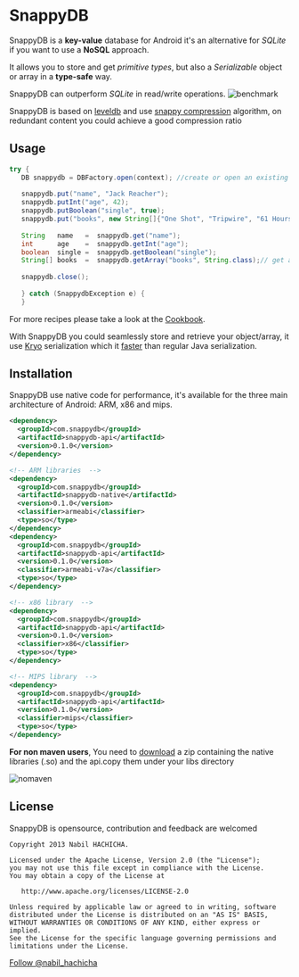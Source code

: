 SnappyDB
========

SnappyDB is a __key-value__ database for Android 
it's an alternative for _SQLite_ if you want to use a __NoSQL__ approach.

It allows you to store and get _primitive types_, but also a _Serializable_ object or array in a __type-safe__ way.

SnappyDB can outperform _SQLite_ in read/write operations.
![benchmark](http://snappydb.com/img/benchmark_sqlite_with_transaction.png)


SnappyDB is based on [leveldb](https://code.google.com/p/leveldb/) and use [snappy compression](https://code.google.com/p/snappy/) algorithm, on redundant content you could achieve a good compression ratio 




Usage
-----

 ```java
try {
	DB snappydb = DBFactory.open(context); //create or open an existing databse using the default name
	
	snappydb.put("name", "Jack Reacher"); 
	snappydb.putInt("age", 42);  
	snappydb.putBoolean("single", true);
	snappydb.put("books", new String[]{"One Shot", "Tripwire", "61 Hours"}); 
	
	String 	 name   =  snappydb.get("name");
	int 	 age    =  snappydb.getInt("age");
	boolean  single =  snappydb.getBoolean("single");
	String[] books  =  snappydb.getArray("books", String.class);// get array of string
		
	snappydb.close();
	
	} catch (SnappydbException e) {
	}
 ```

For more recipes please take a look at the [Cookbook](./Cookbook.md).

With SnappyDB you could seamlessly store and retrieve your object/array, it use [Kryo](https://github.com/EsotericSoftware/kryo) serialization which it [faster](https://github.com/eishay/jvm-serializers/wiki) than regular Java serialization.


Installation
------------
SnappyDB use native code for performance, it's available for the three main architecture of Android: ARM, x86 and mips.

```xml
<dependency>
  <groupId>com.snappydb</groupId>
  <artifactId>snappydb-api</artifactId>
  <version>0.1.0</version>
</dependency>

<!-- ARM libraries  -->
<dependency>
  <groupId>com.snappydb</groupId>
  <artifactId>snappydb-native</artifactId>
  <version>0.1.0</version>
  <classifier>armeabi</classifier>
  <type>so</type>
</dependency>
<dependency>
  <groupId>com.snappydb</groupId>
  <artifactId>snappydb-api</artifactId>
  <version>0.1.0</version>
  <classifier>armeabi-v7a</classifier>
  <type>so</type>
</dependency>

<!-- x86 library  -->            
<dependency>
  <groupId>com.snappydb</groupId>
  <artifactId>snappydb-api</artifactId>
  <version>0.1.0</version>
  <classifier>x86</classifier>
  <type>so</type>
</dependency>

<!-- MIPS library  -->            
<dependency>
  <groupId>com.snappydb</groupId>
  <artifactId>snappydb-api</artifactId>
  <version>0.1.0</version>
  <classifier>mips</classifier>
  <type>so</type>
</dependency>
```

__For non maven users__, You need to [download](http://snappydb.com/snappydb-0.1.0.zip) a zip containing the native libraries (.so) and the api.copy them under your libs directory

![nomaven](http://snappydb.com/img/snappydb_installation_nomaven.png)


License
--------
SnappyDB is opensource, contribution and feedback are welcomed

    Copyright 2013 Nabil HACHICHA.

    Licensed under the Apache License, Version 2.0 (the "License");
    you may not use this file except in compliance with the License.
    You may obtain a copy of the License at

       http://www.apache.org/licenses/LICENSE-2.0

    Unless required by applicable law or agreed to in writing, software
    distributed under the License is distributed on an "AS IS" BASIS,
    WITHOUT WARRANTIES OR CONDITIONS OF ANY KIND, either express or implied.
    See the License for the specific language governing permissions and
    limitations under the License.
    
    
<a href="https://twitter.com/nabil_hachicha" class="twitter-follow-button" data-show-count="false">Follow @nabil_hachicha</a>
<script>!function(d,s,id){var js,fjs=d.getElementsByTagName(s)[0],p=/^http:/.test(d.location)?'http':'https';if(!d.getElementById(id)){js=d.createElement(s);js.id=id;js.src=p+'://platform.twitter.com/widgets.js';fjs.parentNode.insertBefore(js,fjs);}}(document, 'script', 'twitter-wjs');</script>

<script>
  (function(i,s,o,g,r,a,m){i['GoogleAnalyticsObject']=r;i[r]=i[r]||function(){
  (i[r].q=i[r].q||[]).push(arguments)},i[r].l=1*new Date();a=s.createElement(o),
  m=s.getElementsByTagName(o)[0];a.async=1;a.src=g;m.parentNode.insertBefore(a,m)
  })(window,document,'script','//www.google-analytics.com/analytics.js','ga');

  ga('create', 'UA-46288191-1', 'github.com');
  ga('send', 'pageview');

</script>    
